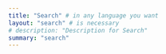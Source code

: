 ```yaml
---
title: "Search" # in any language you want
layout: "search" # is necessary
# description: "Description for Search"
summary: "search"
---
```

